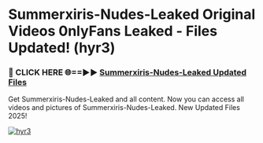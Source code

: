 # Summerxiris-Nudes-Leaked Original Videos 0nlyFans Leaked - Files Updated! (hyr3)

<h3>🔴 CLICK HERE 🌐==►► <a href="https://tinyurl.com/52m3yx9h" rel="nofollow">Summerxiris-Nudes-Leaked Updated Files</a></h3>

Get Summerxiris-Nudes-Leaked and all content. Now you can access all videos and pictures of Summerxiris-Nudes-Leaked. New Updated Files 2025!

[![hyr3](https://i.imgur.com/TnHtlc8.gif)](https://tinyurl.com/52m3yx9h)
